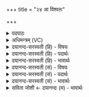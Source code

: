 +++
title = "२४ आ विश्वतः"

+++
<details><summary>पदपाठः</summary>

आ। वि॒श्वतः॑। प्र॒त्यञ्च॑म्। जि॒घ॒र्मि॒। अ॒र॒क्षसा॑। मन॑सा। तत्। जु॒षे॒त॒। मर्य्य॑श्रीरिति॒ मर्य्य॑ऽश्रीः। स्पृ॒ह॒यद्व॑र्ण॒ इति॑ स्पृह॒यत्ऽव॑र्णः। अ॒ग्निः। न। अ॒भि॒मृश॒ इत्य॑भि॒ऽमृशे॑। त॒न्वा᳕। जर्भु॑राणः। २४।
</details>

<details><summary>अधिमन्त्रम् (VC)</summary>

- अग्निर्देवता
- गृत्समद ऋषिः
- आर्षी पङ्क्तिः
- पञ्चमः
</details>

<details><summary>दयानन्द-सरस्वती (हि) - विषयः</summary>

फिर वायु और अग्नि कैसे गुणवाले हैं, इस विषय को अगले मन्त्र में कहा है ॥
</details>

<details><summary>दयानन्द-सरस्वती (हि) - पदार्थः</summary>

पदार्थान्वयभाषाः -  हे मनुष्य ! (न) जैसे (विश्वतः) सब ओर से (अग्निः) बिजुली और प्राण वायु शरीर में व्यापक होके (अभिमृशे) सहनेवाले के लिये हितकारी हैं, जैसे (तन्वा) शरीर से (जर्भुराणः) शीघ्र हाथ-पाँव आदि अङ्गों को चलाता हुआ (स्पृहयद्वर्णः) इच्छावालों ने स्वीकार किये हुए के समान (मर्य्यश्रीः) मनुष्यों की शोभा के तुल्य वायु के समान वेगवाला होके मैं जिस (प्रत्यञ्चम्) शरीर के वायु को निरन्तर चलानेवाली विद्युत् को (अरक्षसा) राक्षसों की दुष्टता से रहित (मनसा) चित्त से (आजिघर्मि) प्रकाशित करता हूँ, वैसे (तत्) उस तेज को (जुषेत) सेवन कर ॥२४ ॥
</details>

<details><summary>दयानन्द-सरस्वती (हि) - भावार्थः</summary>

भावार्थभाषाः -  इस मन्त्र में उपमा और वाचकलुप्तोपमालङ्कार हैं। हे मनुष्यो ! तुम लोग लक्ष्मी प्राप्त करानेहारे अग्नि आदि पदार्थों को जान और उनको कार्यों में संयुक्त करके धनवान् होओ ॥२४ ॥
</details>

<details><summary>दयानन्द-सरस्वती (सं) - विषयः</summary>

पुनः कीदृशौ वाय्वग्नी स्त इत्याह ॥
</details>

<details><summary>दयानन्द-सरस्वती (सं) - पदार्थः</summary>

पदार्थान्वयभाषाः -  मनुष्यो न यथा विश्वतोऽग्निर्वायुश्चाभिमृशेऽस्ति यथा तन्वा जर्भुराणः स्पृहयद्वर्णो मर्यश्रीरहं यं प्रत्यञ्चमरक्षसा मनसाऽऽजिघर्मि तथा तज्जुषेत ॥२४ ॥
</details>

<details><summary>दयानन्द-सरस्वती (सं) - भावार्थः</summary>

भावार्थभाषाः -  अत्रोपमावाचकलुप्तोपमालङ्कारौ। हे मनुष्याः ! यूयं लक्ष्मीप्रापकैरग्न्यादिपदार्थैर्विदितैः कार्य्येषु संयुक्तैः श्रीमन्तो भवत ॥२४ ॥
</details>

<details><summary>सविता जोशी ← दयानन्दः (म) - भावार्थः</summary>

भावार्थभाषाः -  या मंत्रात उपमा व वाचकलुप्तोपमालंकार आहेत. हे माणसांनो ! ऐश्वर्य प्राप्त करून देणाऱ्या अग्नी इत्यादी पदार्थांना तुम्ही जाणा व त्यांचा उपयोग करून धनवान बना.
</details>
